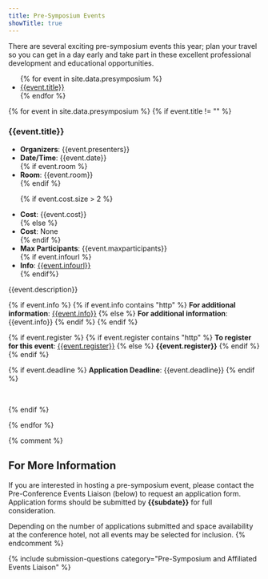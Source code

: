 ```yaml
---
title: Pre-Symposium Events
showTitle: true
---
```


There are several exciting pre-symposium events this year; plan your travel so you can get in a day early and take part in these excellent professional development and educational opportunities.

<!-- num,presenters,title,description,cost,date,room,maxparticipants,infourl,numppl -->


<ul>
{% for event in site.data.presymposium %}
  <li><a href="#{{event.num}}">{{event.title}}</a> </li>
{% endfor %}
</ul>

{% for event in site.data.presymposium %}
{% if event.title != "" %}

<p><a name="{{event.num}}"></a></p>

<h3>{{event.title}}</h3>

<ul>
<li><b>Organizers</b>: {{event.presenters}}</li>
<li> <b>Date/Time</b>: {{event.date}}</li> 
{% if event.room %} 
<li><b>Room</b>: {{event.room}} </li>
{% endif %} 

{% if event.cost.size > 2 %}
<li> <b>Cost</b>: {{event.cost}} </li>
{% else %}
<li> <b>Cost</b>: None </li>
{% endif %}

<li> <b>Max Participants</b>: {{event.maxparticipants}}</li> 
{% if event.infourl %} 
<li> <b>Info</b>: <a href="{{event.infourl}}">{{event.infourl}}</a><br/></li> 
{% endif%}

</ul>

{{event.description}}

{% if event.info %}
  {% if event.info contains "http" %}
**For additional information**: <a href="{{event.info}}">{{event.info}}</a>
  {% else %}
**For additional information**: {{event.info}}
  {% endif %}
{% endif %}

{% if event.register %}
  {% if event.register contains "http" %}
**To register for this event**: <a href="{{event.register}}">{{event.register}}</a>
  {% else %}
<b>{{event.register}}</b>
  {% endif %}
{% endif %}

{% if event.deadline %}
<b>Application Deadline</b>: {{event.deadline}}
{% endif %}

<p>&nbsp;</p>
{% endif %}

{% endfor %}

{% comment %}
## For More Information

If you are interested in hosting a pre-symposium event, please contact the Pre-Conference Events Liaison (below) to request an application form.  Application forms should be submitted by <b>{{subdate}}</b> for full consideration.

Depending on the number of applications submitted and space availability at the conference hotel, not all events may be selected for inclusion.
{% endcomment %}

<p>

{% include submission-questions category="Pre-Symposium and Affiliated Events Liaison" %}

